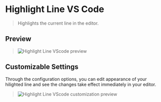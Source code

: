 # Highlight Line VS Code

> Highlights the current line in the editor.


## Preview

>![Highlight Line VScode preview](https://github.com/cliffordfajardo/highlight-line-vscode/raw/master/images/highlight-line-preview1.png)


## Customizable Settings

Through the configuration options, you can edit appearance of your hilighted line and see the changes take effect immediately in your editor.

>![Highlight Line VScode customization preview](https://github.com/cliffordfajardo/highlight-line-vscode/raw/master/images/highlight-line.gif)


